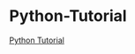 # Python-Tutorial

[Python Tutorial](https://github.com/alinemati45/Python-Tutorial/blob/main/Python%20Tutorial.ipynb)
